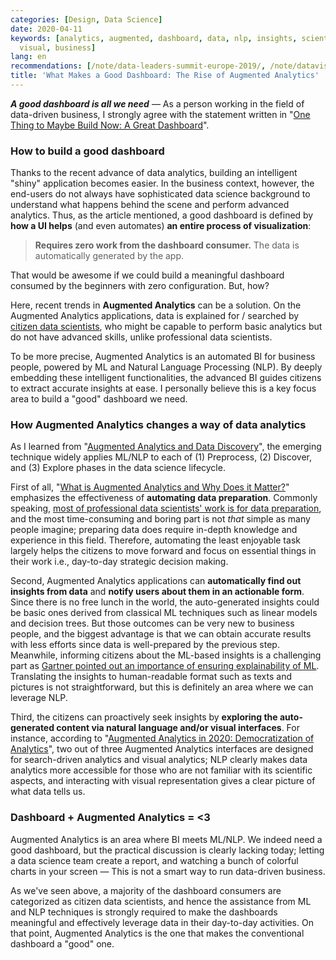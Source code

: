```yaml
---
categories: [Design, Data Science]
date: 2020-04-11
keywords: [analytics, augmented, dashboard, data, nlp, insights, scientists, good,
  visual, business]
lang: en
recommendations: [/note/data-leaders-summit-europe-2019/, /note/datavis-2020/, /note/hivemall-events-2018-autumn/]
title: 'What Makes a Good Dashboard: The Rise of Augmented Analytics'
---
```


***A good dashboard is all we need*** &mdash; As a person working in the field of data-driven business, I strongly agree with the statement written in "[One Thing to Maybe Build Now: A Great Dashboard](https://www.linkedin.com/pulse/one-thing-maybe-build-now-great-dashboard-jason-m-lemkin/)". 

### How to build a good dashboard

Thanks to the recent advance of data analytics, building an intelligent "shiny" application becomes easier. In the business context, however, the end-users do not always have sophisticated data science background to understand what happens behind the scene and perform advanced analytics. Thus, as the article mentioned, a good dashboard is defined by **how a UI helps** (and even automates) **an entire process of visualization**:

> **Requires zero work from the dashboard consumer.** The data is automatically generated by the app.

That would be awesome if we could build a meaningful dashboard consumed by the beginners with zero configuration. But, how?

Here, recent trends in **Augmented Analytics** can be a solution. On the Augmented Analytics applications, data is explained for / searched by [citizen data scientists](https://blogs.gartner.com/carlie-idoine/2018/05/13/citizen-data-scientists-and-why-they-matter/), who might be capable to perform basic analytics but do not have advanced skills, unlike professional data scientists. 

To be more precise, Augmented Analytics is an automated BI for business people, powered by ML and Natural Language Processing (NLP). By deeply embedding these intelligent functionalities, the advanced BI guides citizens to extract accurate insights at ease. I personally believe this is a key focus area to build a "good" dashboard we need.

### How Augmented Analytics changes a way of data analytics

As I learned from "[Augmented Analytics and Data Discovery](https://www.dataversity.net/augmented-analytics/)", the emerging technique widely applies ML/NLP to each of (1) Preprocess, (2) Discover, and (3) Explore phases in the data science lifecycle.

First of all, "[What is Augmented Analytics and Why Does it Matter?](https://www.dataversity.net/augmented-analytics-matter/)" emphasizes the effectiveness of **automating data preparation**. Commonly speaking, [most of professional data scientists' work is for data preparation](https://www.forbes.com/sites/gilpress/2016/03/23/data-preparation-most-time-consuming-least-enjoyable-data-science-task-survey-says/#452147ff6f63), and the most time-consuming and boring part is not *that* simple as many people imagine; preparing data does require in-depth knowledge and experience in this field. Therefore, automating the least enjoyable task largely helps the citizens to move forward and focus on essential things in their work i.e., day-to-day strategic decision making.

Second, Augmented Analytics applications can **automatically find out insights from data** and **notify users about them in an actionable form**. Since there is no free lunch in the world, the auto-generated insights could be basic ones derived from classical ML techniques such as linear models and decision trees. But those outcomes can be very new to business people, and the biggest advantage is that we can obtain accurate results with less efforts since data is well-prepared by the previous step. Meanwhile, informing citizens about the ML-based insights is a challenging part as [Gartner pointed out an importance of ensuring explainability of ML](https://www.gartner.com/en/conferences/apac/data-analytics-india/gartner-insights/gc-augmented-analytics). Translating the insights to human-readable format such as texts and pictures is not straightforward, but this is definitely an area where we can leverage NLP.

Third, the citizens can proactively seek insights by **exploring the auto-generated content via natural language and/or visual interfaces**. For instance, according to "[Augmented Analytics in 2020: Democratization of Analytics](https://blog.aimultiple.com/augmented-analytics/)", two out of three Augmented Analytics interfaces are designed for search-driven analytics and visual analytics; NLP clearly makes data analytics more accessible for those who are not familiar with its scientific aspects, and interacting with visual representation gives a clear picture of what data tells us.

### Dashboard + Augmented Analytics = <3

Augmented Analytics is an area where BI meets ML/NLP. We indeed need a good dashboard, but the practical discussion is clearly lacking today; letting a data science team create a report, and watching a bunch of colorful charts in your screen &mdash; This is not a smart way to run data-driven business. 

As we've seen above, a majority of the dashboard consumers are categorized as citizen data scientists, and hence the assistance from ML and NLP techniques is strongly required to make the dashboards meaningful and effectively leverage data in their day-to-day activities. On that point, Augmented Analytics is the one that makes the conventional dashboard a "good" one.